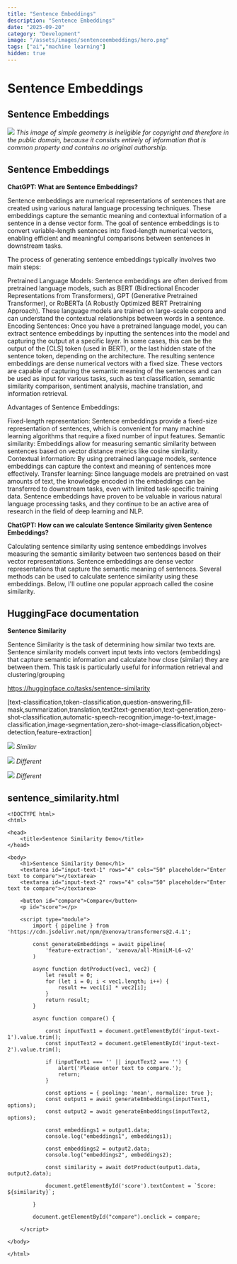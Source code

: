 ```yaml
---
title: "Sentence Embeddings"
description: "Sentence Embeddings"
date: "2025-09-20"
category: "Development"
image: "/assets/images/sentenceembeddings/hero.png"
tags: ["ai","machine learning"]
hidden: true
---
```


# Sentence Embeddings

## Sentence Embeddings

![](/assets/images/sentenceembeddings/chatgpt-logo.svg)
*This image of simple geometry is ineligible for copyright and therefore in the public domain, because it consists entirely of information that is common property and contains no original authorship.*


## Sentence Embeddings

**ChatGPT: What are Sentence Embeddings?**

Sentence embeddings are numerical representations of sentences that are created using various natural language processing techniques. These embeddings capture the semantic meaning and contextual information of a sentence in a dense vector form. The goal of sentence embeddings is to convert variable-length sentences into fixed-length numerical vectors, enabling efficient and meaningful comparisons between sentences in downstream tasks.

The process of generating sentence embeddings typically involves two main steps:

Pretrained Language Models: Sentence embeddings are often derived from pretrained language models, such as BERT (Bidirectional Encoder Representations from Transformers), GPT (Generative Pretrained Transformer), or RoBERTa (A Robustly Optimized BERT Pretraining Approach). These language models are trained on large-scale corpora and can understand the contextual relationships between words in a sentence.
Encoding Sentences: Once you have a pretrained language model, you can extract sentence embeddings by inputting the sentences into the model and capturing the output at a specific layer. In some cases, this can be the output of the [CLS] token (used in BERT), or the last hidden state of the sentence token, depending on the architecture.
The resulting sentence embeddings are dense numerical vectors with a fixed size. These vectors are capable of capturing the semantic meaning of the sentences and can be used as input for various tasks, such as text classification, semantic similarity comparison, sentiment analysis, machine translation, and information retrieval.

Advantages of Sentence Embeddings:

Fixed-length representation: Sentence embeddings provide a fixed-size representation of sentences, which is convenient for many machine learning algorithms that require a fixed number of input features.
Semantic similarity: Embeddings allow for measuring semantic similarity between sentences based on vector distance metrics like cosine similarity.
Contextual information: By using pretrained language models, sentence embeddings can capture the context and meaning of sentences more effectively.
Transfer learning: Since language models are pretrained on vast amounts of text, the knowledge encoded in the embeddings can be transferred to downstream tasks, even with limited task-specific training data.
Sentence embeddings have proven to be valuable in various natural language processing tasks, and they continue to be an active area of research in the field of deep learning and NLP.

**ChatGPT: How can we calculate Sentence Similarity given Sentence Embeddings?**

Calculating sentence similarity using sentence embeddings involves measuring the semantic similarity between two sentences based on their vector representations. Sentence embeddings are dense vector representations that capture the semantic meaning of sentences. Several methods can be used to calculate sentence similarity using these embeddings. Below, I'll outline one popular approach called the cosine similarity.


## HuggingFace documentation

**Sentence Similarity**

Sentence Similarity is the task of determining how similar two texts are. Sentence similarity models convert input texts into vectors (embeddings) that capture semantic information and calculate how close (similar) they are between them. This task is particularly useful for information retrieval and clustering/grouping

https://huggingface.co/tasks/sentence-similarity

[text-classification,token-classification,question-answering,fill-mask,summarization,translation,text2text-generation,text-generation,zero-shot-classification,automatic-speech-recognition,image-to-text,image-classification,image-segmentation,zero-shot-image-classification,object-detection,feature-extraction]

![](/assets/images/sentenceembeddings/screen-shot-2023-07-19-at-7.41.32-pm-1490x894.png)
*Similar*

![](/assets/images/sentenceembeddings/screen-shot-2023-07-19-at-7.42.03-pm-1482x894.png)
*Different*

![](/assets/images/sentenceembeddings/screen-shot-2023-07-19-at-7.42.29-pm-1488x894.png)
*Different*


## sentence_similarity.html

```text
<!DOCTYPE html>
<html>

<head>
    <title>Sentence Similarity Demo</title>
</head>

<body>
    <h1>Sentence Similarity Demo</h1>
    <textarea id="input-text-1" rows="4" cols="50" placeholder="Enter text to compare"></textarea>
    <textarea id="input-text-2" rows="4" cols="50" placeholder="Enter text to compare"></textarea>

    <button id="compare">Compare</button>
    <p id="score"></p>

    <script type="module">
        import { pipeline } from 'https://cdn.jsdelivr.net/npm/@xenova/transformers@2.4.1';

        const generateEmbeddings = await pipeline(
            'feature-extraction', 'xenova/all-MiniLM-L6-v2'
        )

        async function dotProduct(vec1, vec2) {
            let result = 0;
            for (let i = 0; i < vec1.length; i++) {
                result += vec1[i] * vec2[i];
            }
            return result;
        }

        async function compare() {

            const inputText1 = document.getElementById('input-text-1').value.trim();
            const inputText2 = document.getElementById('input-text-2').value.trim();

            if (inputText1 === '' || inputText2 === '') {
                alert('Please enter text to compare.');
                return;
            }

            const options = { pooling: 'mean', normalize: true };
            const output1 = await generateEmbeddings(inputText1, options);
            const output2 = await generateEmbeddings(inputText2, options);

            const embeddings1 = output1.data;
            console.log("embeddings1", embeddings1);

            const embeddings2 = output2.data;
            console.log("embeddings2", embeddings2);

            const similarity = await dotProduct(output1.data, output2.data);

            document.getElementById('score').textContent = `Score: ${similarity}`;

        }

        document.getElementById("compare").onclick = compare;

    </script>

</body>

</html>
```

